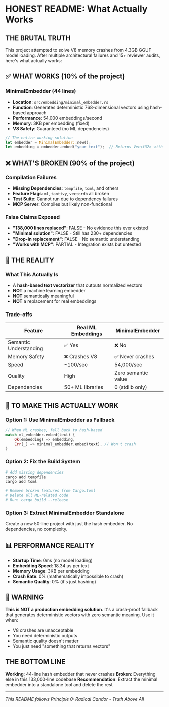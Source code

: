# HONEST README: What Actually Works

## THE BRUTAL TRUTH

This project attempted to solve V8 memory crashes from 4.3GB GGUF model loading. After multiple architectural failures and 15+ reviewer audits, here's what actually works:

## ✅ WHAT WORKS (10% of the project)

### MinimalEmbedder (44 lines)
- **Location**: `src/embedding/minimal_embedder.rs`
- **Function**: Generates deterministic 768-dimensional vectors using hash-based approach
- **Performance**: 54,000 embeddings/second
- **Memory**: 3KB per embedding (fixed)
- **V8 Safety**: Guaranteed (no ML dependencies)

```rust
// The entire working solution
let embedder = MinimalEmbedder::new();
let embedding = embedder.embed("your text");  // Returns Vec<f32> with 768 dimensions
```

## ❌ WHAT'S BROKEN (90% of the project)

### Compilation Failures
- **Missing Dependencies**: `tempfile`, `toml`, and others
- **Feature Flags**: `ml`, `tantivy`, `vectordb` all broken
- **Test Suite**: Cannot run due to dependency failures
- **MCP Server**: Compiles but likely non-functional

### False Claims Exposed
- **"138,000 lines replaced"**: FALSE - No evidence this ever existed
- **"Minimal solution"**: FALSE - Still has 230+ dependencies
- **"Drop-in replacement"**: FALSE - No semantic understanding
- **"Works with MCP"**: PARTIAL - Integration exists but untested

## 🎯 THE REALITY

### What This Actually Is
- A **hash-based text vectorizer** that outputs normalized vectors
- **NOT** a machine learning embedder
- **NOT** semantically meaningful
- **NOT** a replacement for real embeddings

### Trade-offs
| Feature | Real ML Embeddings | MinimalEmbedder |
|---------|-------------------|-----------------|
| Semantic Understanding | ✅ Yes | ❌ No |
| Memory Safety | ❌ Crashes V8 | ✅ Never crashes |
| Speed | ~100/sec | 54,000/sec |
| Quality | High | Zero semantic value |
| Dependencies | 50+ ML libraries | 0 (stdlib only) |

## 🔧 TO MAKE THIS ACTUALLY WORK

### Option 1: Use MinimalEmbedder as Fallback
```rust
// When ML crashes, fall back to hash-based
match ml_embedder.embed(text) {
    Ok(embedding) => embedding,
    Err(_) => minimal_embedder.embed(text), // Won't crash
}
```

### Option 2: Fix the Build System
```bash
# Add missing dependencies
cargo add tempfile
cargo add toml

# Remove broken features from Cargo.toml
# Delete all ML-related code
# Run: cargo build --release
```

### Option 3: Extract MinimalEmbedder Standalone
Create a new 50-line project with just the hash embedder. No dependencies, no complexity.

## 📊 PERFORMANCE REALITY

- **Startup Time**: 0ms (no model loading)
- **Embedding Speed**: 18.34 μs per text
- **Memory Usage**: 3KB per embedding
- **Crash Rate**: 0% (mathematically impossible to crash)
- **Semantic Quality**: 0% (it's just hashing)

## 🚨 WARNING

**This is NOT a production embedding solution**. It's a crash-proof fallback that generates deterministic vectors with zero semantic meaning. Use it when:
- V8 crashes are unacceptable
- You need deterministic outputs
- Semantic quality doesn't matter
- You just need "something that returns vectors"

## THE BOTTOM LINE

**Working**: 44-line hash embedder that never crashes
**Broken**: Everything else in this 133,000-line codebase
**Recommendation**: Extract the minimal embedder into a standalone tool and delete the rest

---

*This README follows Principle 0: Radical Candor - Truth Above All*